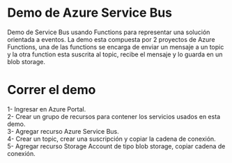 # Demo de Azure Service Bus
Demo de Service Bus usando Functions para representar una solución orientada a eventos. 
La demo esta compuesta por 2 proyectos de Azure Functions, una de las functions se encarga de enviar un mensaje a un topic y la otra function esta suscrita al topic, recibe el mensaje y lo guarda en un blob storage.

# Correr el demo
1- Ingresar en Azure Portal.  
2- Crear un grupo de recursos para contener los servicios usados en esta demo.  
3- Agregar recurso Azure Service Bus.  
4- Crear un topic, crear una suscripción y copiar la cadena de conexión.  
5- Agregar recurso Storage Account de tipo blob storage, copiar cadena de conexión.
